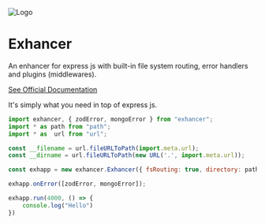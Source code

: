 ![Logo](https://cdn.discordapp.com/attachments/1202147000041345117/1202595843178373172/Frame_1.png?ex=65ce07a8&is=65bb92a8&hm=cb6b31709f319cbbe020a98cfb93353c2364096ea1c86dfb2684f70580cfb6a7&)

# Exhancer

An enhancer for express js with built-in file system routing, error handlers and plugins (middlewares).

[See Official Documentation](https://exhancer.netlify.app)


It's simply what you need in top of express js.

```javascript
import exhancer, { zodError, mongoError } from "exhancer";
import * as path from "path";
import * as  url from "url";

const __filename = url.fileURLToPath(import.meta.url);
const __dirname = url.fileURLToPath(new URL('.', import.meta.url));

const exhapp = new exhancer.Exhancer({ fsRouting: true, directory: path.resolve(__dirname, "src") })

exhapp.onError([zodError, mongoError]);

exhapp.run(4000, () => {
    console.log("Hello")
})
```


